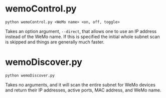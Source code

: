# wemoControl.py

```python wemoControl.py <WeMo name> <on, off, toggle>```

Takes an option argument, ```--direct```, that allows one to use an IP
address instead of the WeMo name.  If this is specified the initial whole
subnet scan is skipped and things are generally much faster.

# wemoDiscover.py

```python wemoDiscover.py```

Takes no arguments, and it will scan the entire subnet for WeMo devices and
return their IP addresses, active ports, MAC address, and WeMo name.